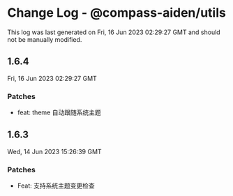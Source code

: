 # Change Log - @compass-aiden/utils

This log was last generated on Fri, 16 Jun 2023 02:29:27 GMT and should not be manually modified.

## 1.6.4

Fri, 16 Jun 2023 02:29:27 GMT

### Patches

- feat: theme 自动跟随系统主题

## 1.6.3

Wed, 14 Jun 2023 15:26:39 GMT

### Patches

- Feat: 支持系统主题变更检查

